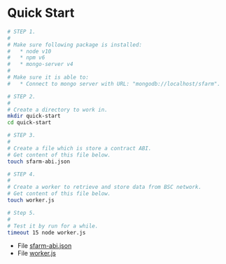 # Quick Start

```bash
# STEP 1.
#
# Make sure following package is installed: 
#   * node v10
#   * npm v6
#   * mongo-server v4
#
# Make sure it is able to:
#   * Connect to mongo server with URL: "mongodb://localhost/sfarm".

# STEP 2.
# 
# Create a directory to work in.
mkdir quick-start
cd quick-start

# STEP 3.
#
# Create a file which is store a contract ABI.
# Get content of this file below.
touch sfarm-abi.json

# STEP 4.
#
# Create a worker to retrieve and store data from BSC network.
# Get content of this file below.
touch worker.js

# Step 5.
#
# Test it by run for a while.
timeout 15 node worker.js
```

* File [sfarm-abi.json](../test/quick-start/sfarm-abi.json)
* File [worker.js](../test/quick-start/worker.js)
